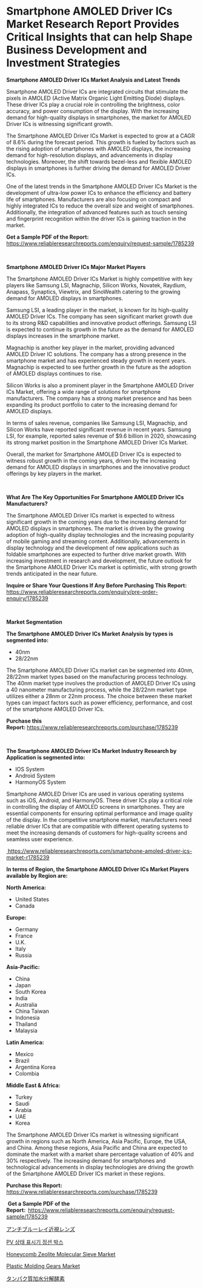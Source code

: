 <p><h1>Smartphone AMOLED Driver ICs Market Research Report Provides Critical Insights that can help Shape Business Development and Investment Strategies</h1></p><p><strong>Smartphone AMOLED Driver ICs Market Analysis and Latest Trends</strong></p>
<p><p>Smartphone AMOLED Driver ICs are integrated circuits that stimulate the pixels in AMOLED (Active Matrix Organic Light Emitting Diode) displays. These driver ICs play a crucial role in controlling the brightness, color accuracy, and power consumption of the display. With the increasing demand for high-quality displays in smartphones, the market for AMOLED Driver ICs is witnessing significant growth.</p><p>The Smartphone AMOLED Driver ICs Market is expected to grow at a CAGR of 8.6% during the forecast period. This growth is fueled by factors such as the rising adoption of smartphones with AMOLED displays, the increasing demand for high-resolution displays, and advancements in display technologies. Moreover, the shift towards bezel-less and flexible AMOLED displays in smartphones is further driving the demand for AMOLED Driver ICs.</p><p>One of the latest trends in the Smartphone AMOLED Driver ICs Market is the development of ultra-low power ICs to enhance the efficiency and battery life of smartphones. Manufacturers are also focusing on compact and highly integrated ICs to reduce the overall size and weight of smartphones. Additionally, the integration of advanced features such as touch sensing and fingerprint recognition within the driver ICs is gaining traction in the market.</p></p>
<p><strong>Get a Sample PDF of the Report:&nbsp;</strong> <a href="https://www.reliableresearchreports.com/enquiry/request-sample/1785239">https://www.reliableresearchreports.com/enquiry/request-sample/1785239</a></p>
<p>&nbsp;</p>
<p><strong>Smartphone AMOLED Driver ICs Major Market Players</strong></p>
<p><p>The Smartphone AMOLED Driver ICs Market is highly competitive with key players like Samsung LSI, Magnachip, Silicon Works, Novatek, Raydium, Anapass, Synaptics, Viewtrix, and SinoWealth catering to the growing demand for AMOLED displays in smartphones.</p><p>Samsung LSI, a leading player in the market, is known for its high-quality AMOLED Driver ICs. The company has seen significant market growth due to its strong R&D capabilities and innovative product offerings. Samsung LSI is expected to continue its growth in the future as the demand for AMOLED displays increases in the smartphone market.</p><p>Magnachip is another key player in the market, providing advanced AMOLED Driver IC solutions. The company has a strong presence in the smartphone market and has experienced steady growth in recent years. Magnachip is expected to see further growth in the future as the adoption of AMOLED displays continues to rise.</p><p>Silicon Works is also a prominent player in the Smartphone AMOLED Driver ICs Market, offering a wide range of solutions for smartphone manufacturers. The company has a strong market presence and has been expanding its product portfolio to cater to the increasing demand for AMOLED displays.</p><p>In terms of sales revenue, companies like Samsung LSI, Magnachip, and Silicon Works have reported significant revenue in recent years. Samsung LSI, for example, reported sales revenue of $9.6 billion in 2020, showcasing its strong market position in the Smartphone AMOLED Driver ICs Market.</p><p>Overall, the market for Smartphone AMOLED Driver ICs is expected to witness robust growth in the coming years, driven by the increasing demand for AMOLED displays in smartphones and the innovative product offerings by key players in the market.</p></p>
<p>&nbsp;</p>
<p><strong>What Are The Key Opportunities For Smartphone AMOLED Driver ICs Manufacturers?</strong></p>
<p><p>The Smartphone AMOLED Driver ICs market is expected to witness significant growth in the coming years due to the increasing demand for AMOLED displays in smartphones. The market is driven by the growing adoption of high-quality display technologies and the increasing popularity of mobile gaming and streaming content. Additionally, advancements in display technology and the development of new applications such as foldable smartphones are expected to further drive market growth. With increasing investment in research and development, the future outlook for the Smartphone AMOLED Driver ICs market is optimistic, with strong growth trends anticipated in the near future.</p></p>
<p><strong>Inquire or Share Your Questions If Any Before Purchasing This Report:</strong> <a href="https://www.reliableresearchreports.com/enquiry/pre-order-enquiry/1785239">https://www.reliableresearchreports.com/enquiry/pre-order-enquiry/1785239</a></p>
<p>&nbsp;</p>
<p><strong>Market Segmentation</strong></p>
<p><strong>The Smartphone AMOLED Driver ICs Market Analysis by types is segmented into:</strong></p>
<p><ul><li>40nm</li><li>28/22nm</li></ul></p>
<p><p>The Smartphone AMOLED Driver ICs market can be segmented into 40nm, 28/22nm market types based on the manufacturing process technology. The 40nm market type involves the production of AMOLED Driver ICs using a 40 nanometer manufacturing process, while the 28/22nm market type utilizes either a 28nm or 22nm process. The choice between these market types can impact factors such as power efficiency, performance, and cost of the smartphone AMOLED Driver ICs.</p></p>
<p><strong>Purchase this Report:&nbsp;</strong><a href="https://www.reliableresearchreports.com/purchase/1785239">https://www.reliableresearchreports.com/purchase/1785239</a></p>
<p>&nbsp;</p>
<p><strong>The Smartphone AMOLED Driver ICs Market Industry Research by Application is segmented into:</strong></p>
<p><ul><li>IOS System</li><li>Android System</li><li>HarmonyOS System</li></ul></p>
<p><p>Smartphone AMOLED Driver ICs are used in various operating systems such as iOS, Android, and HarmonyOS. These driver ICs play a critical role in controlling the display of AMOLED screens in smartphones. They are essential components for ensuring optimal performance and image quality of the display. In the competitive smartphone market, manufacturers need reliable driver ICs that are compatible with different operating systems to meet the increasing demands of customers for high-quality screens and seamless user experience.</p></p>
<p><a href="https://www.reliableresearchreports.com/smartphone-amoled-driver-ics-market-r1785239">&nbsp;https://www.reliableresearchreports.com/smartphone-amoled-driver-ics-market-r1785239</a></p>
<p><strong>In terms of Region, the Smartphone AMOLED Driver ICs Market Players available by Region are:</strong></p>
<p>
    <p> <strong> North America: </strong>
        <ul>
            <li>United States</li>
            <li>Canada</li>
        </ul>
        </p> 
    <p> <strong> Europe: </strong>
        <ul>
            <li>Germany</li>
            <li>France</li>
            <li>U.K.</li>
            <li>Italy</li>
            <li>Russia</li>
        </ul>
        </p> 
    <p> <strong> Asia-Pacific: </strong>
        <ul>
            <li>China</li>
            <li>Japan</li>
            <li>South Korea</li>
            <li>India</li>
            <li>Australia</li>
            <li>China Taiwan</li>
            <li>Indonesia</li>
            <li>Thailand</li>
            <li>Malaysia</li>
        </ul>
        </p> 
    <p> <strong> Latin America: </strong>
        <ul>
            <li>Mexico</li>
            <li>Brazil</li>
            <li>Argentina Korea</li>
            <li>Colombia</li>
        </ul>
        </p> 
    <p> <strong> Middle East & Africa: </strong>
        <ul>
            <li>Turkey</li>
            <li>Saudi</li>
            <li>Arabia</li>
            <li>UAE</li>
            <li>Korea</li>
        </ul>
    </p>
    </p>
<p><p>The Smartphone AMOLED Driver ICs market is witnessing significant growth in regions such as North America, Asia Pacific, Europe, the USA, and China. Among these regions, Asia Pacific and China are expected to dominate the market with a market share percentage valuation of 40% and 30% respectively. The increasing demand for smartphones and technological advancements in display technologies are driving the growth of the Smartphone AMOLED Driver ICs market in these regions.</p></p>
<p><strong>Purchase this Report: </strong><a href="https://www.reliableresearchreports.com/purchase/1785239">https://www.reliableresearchreports.com/purchase/1785239</a></p>
<p>&nbsp;<strong>Get a Sample PDF of the Report:&nbsp;&nbsp;</strong><a href="https://www.reliableresearchreports.com/enquiry/request-sample/1785239">https://www.reliableresearchreports.com/enquiry/request-sample/1785239</a></p>
<p><strong></strong></p>
<p><p><a href="https://github.com/JerelSchulit20231/Market-Research-Report-List-1/blob/main/4416208104871.md">アンチブルーレイ近視レンズ</a></p><p><a href="https://github.com/MayeKuhic00/Market-Research-Report-List-1/blob/main/296466398375.md">PV 상태 표시기 정션 박스</a></p><p><a href="https://github.com/nancykennedykellievqfqt2/Market-Research-Report-List-2/blob/main/honeycomb-zeolite-molecular-sieve-market.md">Honeycomb Zeolite Molecular Sieve Market</a></p><p><a href="https://github.com/seekum/Market-Research-Report-List-3/blob/main/plastic-molding-gears-market.md">Plastic Molding Gears Market</a></p><p><a href="https://github.com/NovaStamm2023/Market-Research-Report-List-1/blob/main/6886334104870.md">タンパク質加水分解酵素</a></p></p>